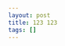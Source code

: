 ```yaml
---
layout: post
title: 123 123
tags: []
---
```








[tag]: http://www.minddust.com/post/tags-and-categories-on-github-pages/
